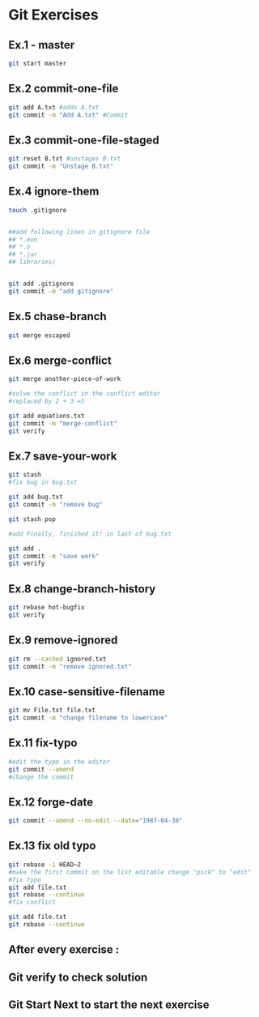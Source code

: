 # Git Exercises

## Ex.1 - master

```bash
git start master
```

## Ex.2 commit-one-file

```bash
git add A.txt #adds A.txt
git commit -m "Add A.txt" #Commit
```

## Ex.3 commit-one-file-staged

```bash
git reset B.txt #unstages B.txt
git commit -m "Unstage B.txt"
```

## Ex.4 ignore-them

```bash
touch .gitignore


##add following lines in gitignore file
## *.exe
## *.o
## *.jar
## libraries/


git add .gitignore
git commit -m "add gitignore"
```

## Ex.5 chase-branch

```bash
git merge escaped
```

## Ex.6 merge-conflict

```bash
git merge another-piece-of-work

#solve the conflict in the conflict editor
#replaced by 2 + 3 =5

git add equations.txt
git commit -m "merge-conflict"
git verify
```

## Ex.7 save-your-work

```bash
git stash
#fix bug in bug.txt

git add bug.txt
git commit -m "remove bug"

git stash pop

#add Finally, finished it! in last of bug.txt

git add .
git commit -m "save work"
git verify
```

## Ex.8 change-branch-history

```bash
git rebase hot-bugfix
git verify
```

## Ex.9 remove-ignored

```bash
git rm --cached ignored.txt
git commit -m "remove ignored.txt"
```

## Ex.10 case-sensitive-filename

```bash
git mv File.txt file.txt
git commit -m "change filename to lowercase"
```

## Ex.11 fix-typo

```bash
#edit the typo in the editor
git commit --amend
#change the commit
```

## Ex.12 forge-date

```bash
git commit --amend --no-edit --date="1987-04-30"
```

## Ex.13 fix old typo

```bash
git rebase -i HEAD~2
#make the first commit on the list editable change "pick" to "edit"
#fix typo
git add file.txt
git rebase --continue
#fix conflict

git add file.txt
git rebase --continue
```
## After every exercise :
## Git verify to check solution
## Git Start Next to start the next exercise